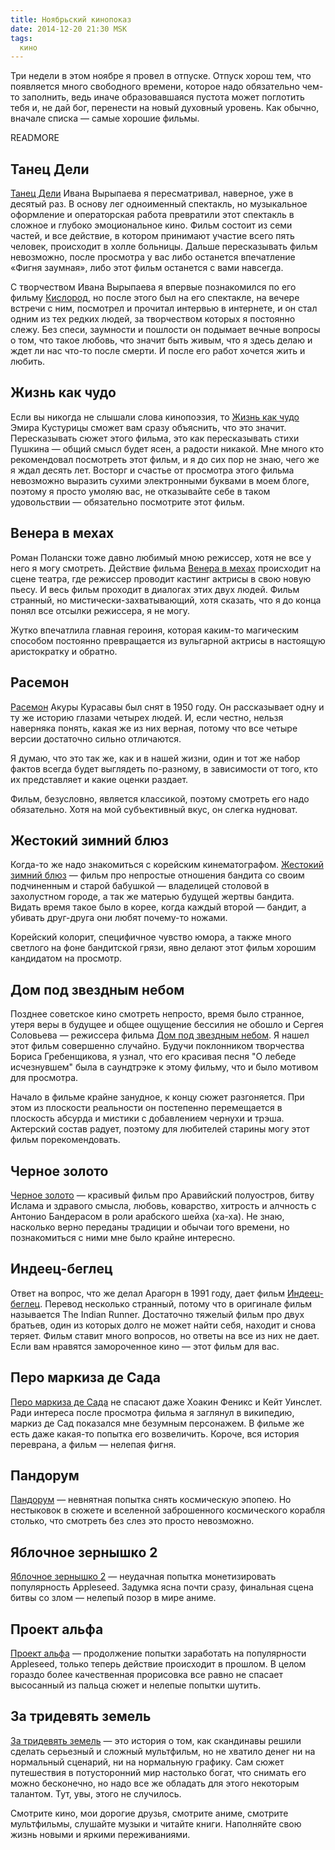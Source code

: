```yaml
---
title: Ноябрьский кинопоказ
date: 2014-12-20 21:30 MSK
tags:
  кино
---
```


Три недели в этом ноябре я провел в отпуске. Отпуск хорош тем, что появляется много свободного времени, которое надо
обязательно чем-то заполнить, ведь иначе образовавшаяся пустота может поглотить тебя и, не дай бог, перенести на новый
духовный уровень. Как обычно, вначале списка — самые хорошие фильмы.

READMORE

## Танец Дели

[Танец Дели](http://www.kinopoisk.ru/film/652859/) Ивана Вырыпаева я пересматривал, наверное, уже в десятый раз. В
основу лег одноименный спектакль, но музыкальное оформление и операторская работа превратили этот спектакль в сложное и
глубоко эмоциональное кино. Фильм состоит из семи частей, и все действие, в котором принимают участие всего пять
человек, происходит в холле больницы. Дальше пересказывать фильм невозможно, после просмотра у вас либо останется
впечатление «Фигня заумная», либо этот фильм останется с вами навсегда.

С творчеством Ивана Вырыпаева я впервые познакомился по его фильму [Кислород](http://www.kinopoisk.ru/film/424962/), но
после этого был на его спектакле, на вечере встречи с ним, посмотрел и прочитал интервью в интернете, и он стал одним из
тех редких людей, за творчеством которых я постоянно слежу. Без спеси, заумности и пошлости он подымает вечные вопросы о
том, что такое любовь, что значит быть живым, что я здесь делаю и ждет ли нас что-то после смерти. И после его работ
хочется жить и любить.

## Жизнь как чудо

Если вы никогда не слышали слова кинопоэзия, то [Жизнь как чудо](http://www.kinopoisk.ru/film/48555/) Эмира Кустурицы
сможет вам сразу объяснить, что это значит. Пересказывать сюжет этого фильма, это как пересказывать стихи Пушкина —
общий смысл будет ясен, а радости никакой. Мне много кто рекомендовал посмотреть этот фильм, и я до сих пор не знаю,
чего же я ждал десять лет. Восторг и счастье от просмотра этого фильма невозможно выразить сухими электронными буквами в
моем блоге, поэтому я просто умоляю вас, не отказывайте себе в таком удовольствии — обязательно посмотрите этот фильм.

## Венера в мехах

Роман Полански тоже давно любимый мною режиссер, хотя не все у него я могу смотреть. Действие фильма [Венера в
мехах](http://www.kinopoisk.ru/film/708919/) происходит на сцене театра, где режиссер проводит кастинг актрисы в свою
новую пьесу. И весь фильм проходит в диалогах этих двух людей. Фильм странный, но мистически-захватывающий, хотя
сказать, что я до конца понял все отсылки режиссера, я не могу.

Жутко впечатлила главная героиня, которая каким-то магическим способом постоянно превращается из вульгарной актрисы в
настоящую аристократку и обратно.

## Расемон

[Расемон](http://www.kinopoisk.ru/film/388/) Акуры Курасавы был снят в 1950 году. Он рассказывает одну и ту же историю
глазами четырех людей.  И, если честно, нельзя наверняка понять, какая же из них верная, потому что все четыре версии
достаточно сильно отличаются.

Я думаю, что это так же, как и в нашей жизни, один и тот же набор фактов всегда будет выглядеть по-разному, в
зависимости от того, кто их представляет и какие оценки раздает.

Фильм, безусловно, является классикой, поэтому смотреть его надо обязательно. Хотя на мой субъективный вкус, он слегка
нудноват.

## Жестокий зимний блюз

Когда-то же надо знакомиться с корейским кинематографом. [Жестокий зимний блюз](http://www.kinopoisk.ru/film/324637/) —
фильм про непростые отношения бандита со своим подчиненным и старой бабушкой — владелицей столовой в захолустном городе,
а так же матерью будущей жертвы бандита. Видать время такое было в корее, когда каждый второй — бандит, а убивать
друг-друга они любят почему-то ножами.

Корейский колорит, специфичное чувство юмора, а также много светлого на фоне бандитской грязи, явно делают этот фильм
хорошим кандидатом на просмотр.

## Дом под звездным небом

Позднее советское кино смотреть непросто, время было странное, утеря веры в будущее и общее ощущение бессилия не обошло
и Сергея Соловьева — режиссера фильма [Дом под звездным небом](http://www.kinopoisk.ru/film/44266/). Я нашел этот фильм
совершенно случайно. Будучи поклонником творчества Бориса Гребенщикова, я узнал, что его красивая песня "О лебеде
исчезнувшем" была в саундтрэке к этому фильму, что и было мотивом для просмотра.

Начало в фильме крайне занудное, к концу сюжет разгоняется. При этом из плоскости реальности он постепенно перемещается
в плоскость абсурда и мистики с добавлением чернухи и трэша. Актерский состав радует, поэтому для любителей старины могу
этот фильм порекомендовать.

## Черное золото

[Черное золото](http://www.kinopoisk.ru/film/557955/) — красивый фильм про Аравийский полуостров, битву Ислама и
здравого смысла, любовь, коварство, хитрость и алчность с Антонио Бандерасом в роли арабского шейха (ха-ха). Не знаю,
насколько верно переданы традиции и обычаи того времени, но познакомиться с ними мне было крайне интересно.

## Индеец-беглец

Ответ на вопрос, что же делал Арагорн в 1991 году, дает фильм [Индеец-беглец](http://www.kinopoisk.ru/film/4154/).
Перевод несколько странный, потому что в оригинале фильм называется The Indian Runner. Достаточно тяжелый фильм про двух
братьев, один из которых долго не может найти себя, находит и снова теряет. Фильм ставит много вопросов, но ответы на
все из них не дает. Если вам нравятся замороченное кино — этот фильм для вас.

## Перо маркиза де Сада

[Перо маркиза де Сада](http://www.kinopoisk.ru/film/795/) не спасают даже Хоакин Феникс и Кейт Уинслет. Ради интереса
после просмотра фильма я заглянул в википедию, маркиз де Сад показался мне безумным персонажем. В фильме же есть даже
какая-то попытка его возвеличить. Короче, вся история переврана, а фильм — нелепая фигня.

## Пандорум

[Пандорум](http://www.kinopoisk.ru/film/422882/) — невнятная попытка снять космическую эпопею. Но нестыковок в сюжете и
вселенной заброшенного космического корабля столько, что смотреть без слез это просто невозможно.

## Яблочное зернышко 2

[Яблочное зернышко 2](http://www.kinopoisk.ru/film/325481/) — неудачная попытка монетизировать популярность Appleseed.
Задумка ясна почти сразу, финальная сцена битвы со злом — нелепый позор в мире аниме.

## Проект альфа

[Проект альфа](http://www.kinopoisk.ru/film/837990/) — продолжение попытки заработать на популярности Appleseed, только
теперь действие происходит в прошлом. В целом гораздо более качественная прорисовка все равно не спасает высосанный из
пальца сюжет и нелепые попытки шутить.

## За тридевять земель

[За тридевять земель](http://www.kinopoisk.ru/film/684471/) — это история о том, как скандинавы решили сделать серьезный
и сложный мультфильм, но не хватило денег ни на нормальный сценарий, ни на нормальную графику. Сам сюжет путешествия в
потусторонний мир настолько богат, что снимать его можно бесконечно, но надо все же обладать для этого некоторым
талантом. Тут, увы, этого не случилось.

Смотрите кино, мои дорогие друзья, смотрите аниме, смотрите мультфильмы, слушайте музыки и читайте книги. Наполняйте
свою жизнь новыми и яркими переживаниями.

